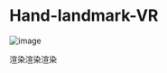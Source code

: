 # Hand-landmark-VR

![image](https://github.com/user-attachments/assets/acdca82b-858e-45d7-a6ac-0d1f517b8fce)

渲染渲染渲染
